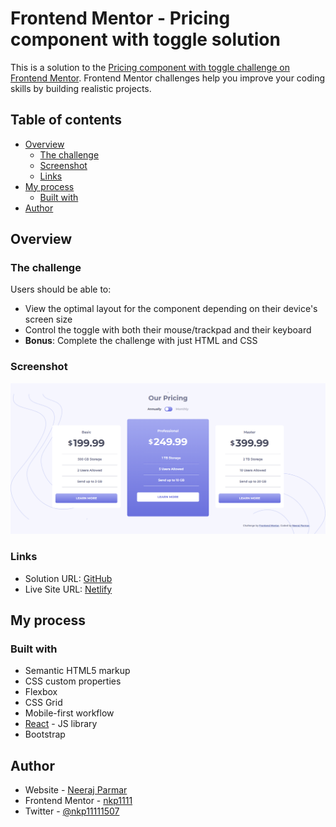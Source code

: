 # Frontend Mentor - Pricing component with toggle solution

This is a solution to the [Pricing component with toggle challenge on Frontend Mentor](https://www.frontendmentor.io/challenges/pricing-component-with-toggle-8vPwRMIC). Frontend Mentor challenges help you improve your coding skills by building realistic projects.

## Table of contents

- [Overview](#overview)
  - [The challenge](#the-challenge)
  - [Screenshot](#screenshot)
  - [Links](#links)
- [My process](#my-process)
  - [Built with](#built-with)
- [Author](#author)

## Overview

### The challenge

Users should be able to:

- View the optimal layout for the component depending on their device's screen size
- Control the toggle with both their mouse/trackpad and their keyboard
- **Bonus**: Complete the challenge with just HTML and CSS

### Screenshot

![image](./images/Screenshot_20230219_050054.png)

### Links

- Solution URL: [GitHub](https://github.com/nkp1111/frontend-mentor-challenges/tree/main/pricing-component-with-toggle-master)
- Live Site URL: [Netlify](https://nkp1111-pricing-component-with-toggle.netlify.app/)

## My process

### Built with

- Semantic HTML5 markup
- CSS custom properties
- Flexbox
- CSS Grid
- Mobile-first workflow
- [React](https://reactjs.org/) - JS library
- Bootstrap

## Author

- Website - [Neeraj Parmar](https://www.your-site.com)
- Frontend Mentor - [nkp1111](https://www.frontendmentor.io/profile/nkp1111)
- Twitter - [@nkp11111507](https://twitter.com/home)

